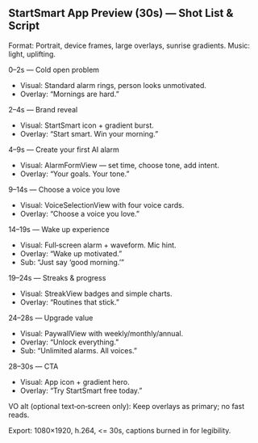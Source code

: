 ## StartSmart App Preview (30s) — Shot List & Script

Format: Portrait, device frames, large overlays, sunrise gradients. Music: light, uplifting.

0–2s — Cold open problem
- Visual: Standard alarm rings, person looks unmotivated.
- Overlay: “Mornings are hard.”

2–4s — Brand reveal
- Visual: StartSmart icon + gradient burst.
- Overlay: “Start smart. Win your morning.”

4–9s — Create your first AI alarm
- Visual: AlarmFormView — set time, choose tone, add intent.
- Overlay: “Your goals. Your tone.”

9–14s — Choose a voice you love
- Visual: VoiceSelectionView with four voice cards.
- Overlay: “Choose a voice you love.”

14–19s — Wake up experience
- Visual: Full‑screen alarm + waveform. Mic hint.
- Overlay: “Wake up motivated.”
- Sub: “Just say ‘good morning.’”

19–24s — Streaks & progress
- Visual: StreakView badges and simple charts.
- Overlay: “Routines that stick.”

24–28s — Upgrade value
- Visual: PaywallView with weekly/monthly/annual.
- Overlay: “Unlock everything.”
- Sub: “Unlimited alarms. All voices.”

28–30s — CTA
- Visual: App icon + gradient hero.
- Overlay: “Try StartSmart free today.”

VO alt (optional text‑on‑screen only): Keep overlays as primary; no fast reads.

Export: 1080×1920, h.264, <= 30s, captions burned in for legibility.


